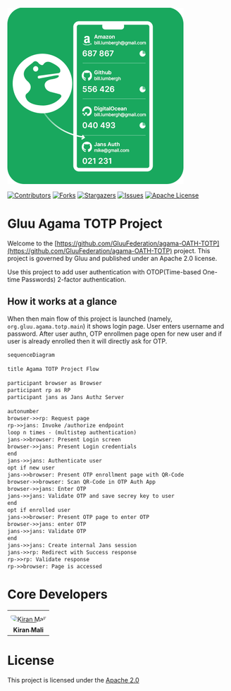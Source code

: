 ![logo](./logo.png)

[![Contributors][contributors-shield]](contributors-url)
[![Forks][forks-shield]](forks-url)
[![Stargazers][stars-shield]](stars-url)
[![Issues][issues-shield]](issues-url)
[![Apache License][license-shield]](license-url)

# Gluu Agama TOTP Project

Welcome to the [https://github.com/GluuFederation/agama-OATH-TOTP](https://github.com/GluuFederation/agama-OATH-TOTP) project. This project is governed by Gluu and published under an Apache 2.0 license.

Use this project to add user authentication with OTOP(Time-based One-time Passwords) 2-factor authentication.

## How it works at a glance

When then main flow of this project is launched (namely, `org.gluu.agama.totp.main`) it shows login page. User enters username and password. After user authn, OTP enrollmen page open for new user and if user is already enrolled then it will directly ask for OTP.

```mermaid
sequenceDiagram

title Agama TOTP Project Flow

participant browser as Browser
participant rp as RP
participant jans as Jans Authz Server

autonumber
browser->>rp: Request page
rp->>jans: Invoke /authorize endpoint
loop n times - (multistep authentication)
jans->>browser: Present Login screen
browser->>jans: Present Login credentials
end
jans->>jans: Authenticate user
opt if new user
jans->>browser: Present OTP enrollment page with QR-Code
browser->>browser: Scan QR-Code in OTP Auth App
browser->>jans: Enter OTP
jans->>jans: Validate OTP and save secrey key to user
end
opt if enrolled user
jans->>browser: Present OTP page to enter OTP
browser->>jans: enter OTP
jans->>jans: Validate OTP
end
jans->>jans: Create internal Jans session
jans->>rp: Redirect with Success response
rp->>rp: Validate response
rp->>browser: Page is accessed
```

# Core Developers

<table>
 <tr>
  <td align="center" style="word-wrap: break-word; width: 150.0; height: 150.0">
    <a href=https://github.com/kdhttps>
        <img src="https://avatars.githubusercontent.com/u/39133739?v=4" width="100;"  style="border-radius:50%;align-items:center;justify-content:center;overflow:hidden;padding-top:10px" alt="Kiran Mali">
        <br />
        <sub style="font-size:14px"><b>Kiran Mali</b></sub>
    </a>
  </td>
 </tr>
</table>

# License

This project is licensed under the [Apache 2.0](https://github.com/GluuFederation/agama-OATH-TOTP/blob/main/LICENSE)

<!-- This are stats url reference for this repository -->

[contributors-shield]: https://img.shields.io/github/contributors/GluuFederation/agama-OATH-TOTP.svg?style=for-the-badge
[contributors-url]: https://github.com/GluuFederation/agama-OATH-TOTP/graphs/contributors
[forks-shield]: https://img.shields.io/github/forks/GluuFederation/agama-OATH-TOTP.svg?style=for-the-badge
[forks-url]: https://github.com/GluuFederation/agama-OATH-TOTP/network/members
[stars-shield]: https://img.shields.io/github/stars/GluuFederation/agama-OATH-TOTP?style=for-the-badge
[stars-url]: https://github.com/GluuFederation/agama-OATH-TOTP/stargazers
[issues-shield]: https://img.shields.io/github/issues/GluuFederation/agama-OATH-TOTP.svg?style=for-the-badge
[issues-url]: https://github.com/GluuFederation/agama-OATH-TOTP/issues
[license-shield]: https://img.shields.io/github/license/GluuFederation/agama-OATH-TOTP.svg?style=for-the-badge
[license-url]: https://github.com/GluuFederation/agama-OATH-TOTP/blob/main/LICENSE
